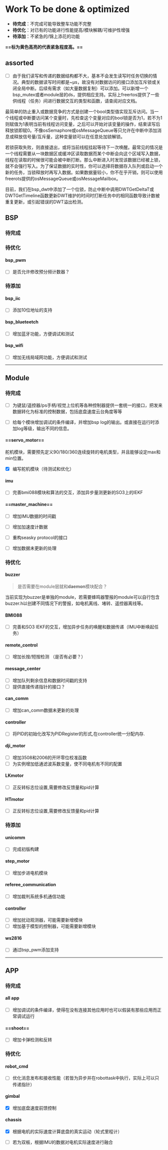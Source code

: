 # Work To be done & optimized

- **待完成**：不完成可能导致整车功能不完整
- **待优化**：对已有的功能进行性能提高/模块解耦/可维护性增强
- **待添加**：不紧急的/锦上添花的功能

**==标为黄色高亮的代表紧急程度高。==**

## assorted

- [ ] 由于我们读写和传递的数据结构都不大，基本不会发生读写时任务切换的情况。典型的数据读写时间都是~μs，故没有对数据访问的接口添加互斥锁或关闭全局中断。后续有需求（如大量数据复制）可以添加。可以新增一个bsp_mutex或者module层的ds，提供相应支持。实际上freertos提供了一些供线程（任务）间进行数据交互的类型和函数，请查阅对应文档。

最简单的防止重入或数据竞争的方式是创建一个bool类型值实现互斥访问。当一个线程或中断要访问某个变量时，先检查这个变量对应的bool锁是否为1，若不为1则赋值为1表明当前有线程访问变量，之后可以开始对该变量的操作，结束读写后释放锁即赋0。不像osSemaphore或osMessageQueue等只允许在中断中添加消息或释放信号量/互斥量，这种变量锁可以在任意处加锁解锁。

若锁获取失败，则直接退出，或将当前线程挂起等待下一次唤醒。最常见的情况是一个线程需要从一块数据区或缓冲区读取数据而某个中断会向这个区域写入数据，线程在读取的时候很可能会被中断打断。那么中断进入时发现该数据已经被上锁，就不会强行写入。为了保证数据的实时性，你可以选择将数据存入队列或启动一个新的任务，当锁释放时再写入数据。如果数据量较小，你不在乎开销，则可以使用freerots提供的osMessageQueue或osMessageMailbox。

目前，我们在bsp_dwt中添加了一个位锁，防止中断中调用DWTGetDeltaT或DWTGetTimeline函数更新DWT维护的时间时打断任务中的相同函数导致计数被重复更新，或引起错误的DWT溢出检测。

## BSP

### 待完成



### 待优化

#### bsp_pwm

- [ ] 是否允许修改预分频计数器？

### 待添加

#### bsp_iic

- [ ] 添加10位地址的支持

#### bsp_blueteetch

- [ ] 增加蓝牙功能，方便调试和测试

#### bsp_wifi

- [ ] 增加无线局域网功能，方便调试和测试

---

## Module

### 待完成

- [ ] 为键鼠/遥控器/ps手柄/视觉上位机等各种控制器提供一套统一的接口，把发来数据转化为标准的控制数据，包括底盘速度云台角度等等

- [ ] 给每个模块增加调试的条件编译，并增加bsp log的输出。或直接在运行时添加log等级，输出不同的信息。

#### ==servo_motor==

舵机模块，需要预先定义90/180/360连续旋转的电机类型，并且能够设定max和min位置。

- [x] 编写舵机模块（待测试和优化）

#### imu

- [ ] 完善bmi088模块和算法的交互，添加异步量测更新的SO3上的IEKF 

#### ==master_machine==

- [ ] 增加IMU数据的时间戳
- [ ] 增加加速度计数据
- [ ] 重构seasky protocol的接口
- [ ] 增加数据未更新的处理


### 待优化

#### buzzer

> 是否需要在module层就和**daemon**模块配合？

当前实现为buzzer是单独的module，若需要蜂鸣器警报的module可以自行包含buzzer.h以创建不同情况下的警报，如电机离线、堵转、遥控器离线等。

#### BMI088

- [ ] 完善和SO3 IEKF的交互，增加异步任务的唤醒和数据传递（IMU中断唤起任务）

#### remote_control

- [ ] 增加长按/短按检测 （是否有必要？）

#### message_center

- [ ] 增加队列剩余信息和数据时间戳的支持
- [ ] 提供直接传递指针的接口？

#### can_comm

- [ ] 增加can_comm数据未更新的处理

#### controller

- [ ] 将PID的初始化改写为PIDRegister的形式,在controller统一分配内存.

#### dji_motor

- [ ] 增加3508和2006的开环零位校准函数
- [ ] 为实例增加低通滤波系数变量，使不同电机有不同的配置

#### LKmotor

- [ ] 正反转标志位设置,需要修改反馈量和pid计算

#### HTmotor

- [ ] 正反转标志位设置,需要修改反馈量和pid计算

### 待添加

#### unicomm

- [ ] 完成初版构建

#### step_motor

- [ ] 增加步进电机模块

#### referee_communication

- [ ] 增加裁判系统多机通信功能

#### controller

- [ ] 增加扰动观测器，可能需要新增模块
- [ ] 增加基于模型的控制器，可能需要新增模块

#### ws2816

- [ ] 通过bsp_pwm添加支持

---

## APP

### 待完成

#### all app

- [ ] 增加调试的条件编译，使得在没有连接其他应用时也可以假装有那些应用而正常调试运行

#### ==shoot==

- [ ] 增加卡弹检测和反转

### 待优化

#### robot_cmd

- [ ] 优化消息发布和接收性能（若皆为异步并在robottask中执行，实际上可以只传递指针）

#### gimbal

- [x] 增加底盘速度前馈控制

#### chassis

- [x] 根据电机的实际速度计算底盘的真实运动（轮式里程计）
- [ ] 若为双板，根据IMU的数据对电机实际速度进行融合


